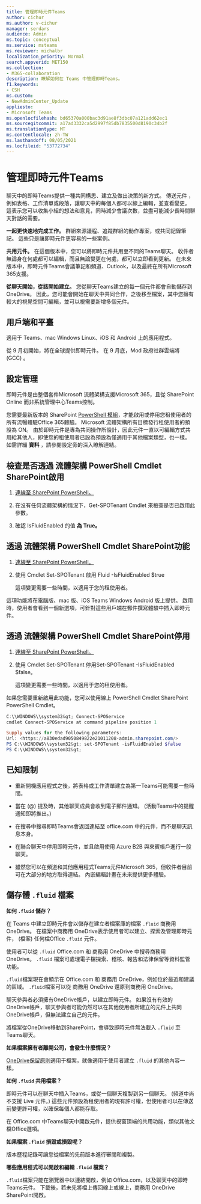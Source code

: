 ```yaml
---
title: 管理即時元件Teams
author: cichur
ms.author: v-cichur
manager: serdars
audience: Admin
ms.topic: conceptual
ms.service: msteams
ms.reviewer: michalbr
localization_priority: Normal
search.appverid: MET150
ms.collection:
- M365-collaboration
description: 瞭解如何在 Teams 中管理即時Teams。
f1.keywords:
- CSH
ms.custom:
- NewAdminCenter_Update
appliesto:
- Microsoft Teams
ms.openlocfilehash: bd65370a000bac3d91ae8f3dbc07a121add62ec1
ms.sourcegitcommit: a17ad3332ca5d2997f85db7835500d8190c34b2f
ms.translationtype: MT
ms.contentlocale: zh-TW
ms.lasthandoff: 08/05/2021
ms.locfileid: "53772734"
---
```

# <a name="manage-live-components-in-teams"></a>管理即時元件Teams

聊天中的即時Teams提供一種共同構思、建立及做出決策的新方式。 傳送元件 ，例如表格、工作清單或段落，讓聊天中的每個人都可以線上編輯，並查看變更。 這表示您可以收集小組的想法和意見，同時減少會議次數，並盡可能減少長時間聊天對話的需要。

**一起更快速地完成工作。** 群組來源議程、追蹤群組的動作專案，或共同記錄筆記。 這些只是讓即時元件更容易的一些案例。

**共用元件。** 在這個版本中，您可以將即時元件共用至不同的Teams聊天。 收件者無論身在何處都可以編輯，而且無論變更在何處，都可以立即看到更新。 在未來版本中，即時元件Teams會議筆記和頻道、Outlook，以及最終在所有Microsoft 365支援。

**從聊天開始，從該開始建立。** 您從聊天Teams建立的每一個元件都會自動儲存到 OneDrive。 因此，您可能會開始在聊天中共同合作，之後移至檔案，其中您擁有較大的視覺空間可編輯，並可以視需要新增多個元件。

## <a name="clients-and-platforms"></a>用戶端和平臺

適用于 Teams、mac Windows Linux、iOS 和 Android 上的應用程式。

從 9 月初開始，將在全球提供即時元件。 在 9 月底，Mod 政府社群雲端將 (GCC) 。

## <a name="settings-management"></a>設定管理

即時元件是由整個套件Microsoft 流體架構支援Microsoft 365，且從 SharePoint Online 而非系統管理中心Teams控制。

您需要最新版本的 SharePoint [PowerShell 模組](/office365/enterprise/powershell/manage-sharepoint-online-with-office-365-powershell)，才能啟用或停用您租使用者的所有流暢體驗Office 365體驗。 Microsoft 流體架構所有目標發行租使用者的預設為 ON。 由於即時元件是專為共同操作所設計，因此元件一直以可編輯方式共用給其他人，即使您的租使用者已設為預設為僅適用于其他檔案類型，也一樣。 如需詳細 **資料** ，請參閱設定旁的深入瞭解連結。

## <a name="checking-if-the-fluid-framework-is-enabled-through-the-sharepoint-online-powershell-cmdlet"></a>檢查是否透過 流體架構 PowerShell Cmdlet SharePoint啟用

1. [連線至 SharePoint PowerShell。](/powershell/sharepoint/sharepoint-online/connect-sharepoint-online?view=sharepoint-ps#to-connect-with-a-user-name-and-password) 

2. 在沒有任何流體架構的情況下，Get-SPOTenant Cmdlet 來檢查是否已啟用此參數。

3. 確認 IsFluidEnabled 的值 **為 True。**

## <a name="enabling-the-fluid-framework-through-the-sharepoint-online-powershell-cmdlet"></a>透過 流體架構 PowerShell Cmdlet SharePoint功能 

1. [連線至 SharePoint PowerShell。](/powershell/sharepoint/sharepoint-online/connect-sharepoint-online?view=sharepoint-ps#to-connect-with-a-user-name-and-password) 

2. 使用 Cmdlet Set-SPOTenant 啟用 Fluid -IsFluidEnabled $true 
   
   這項變更需要一些時間，以適用于您的租使用者。 

這項功能將在電腦版、mac 版、iOS Teams Windows Android 版上提供。 啟用時，使用者會看到一個新選項，可針對這些用戶端在郵件撰寫體驗中插入即時元件。

## <a name="disabling-fluid-framework-through-sharepoint-online-powershell-cmdlet"></a>透過 流體架構 PowerShell Cmdlet SharePoint停用

1. [連線至 SharePoint PowerShell。](/powershell/sharepoint/sharepoint-online/connect-sharepoint-online?view=sharepoint-ps)

2. 使用 Cmdlet Set-SPOTenant 停用Set-SPOTenant -IsFluidEnabled $false。 

   這項變更需要一些時間，以適用于您的租使用者。 

如果您需要重新啟用此功能，您可以使用線上 PowerShell Cmdlet SharePoint PowerShell Cmdlet。

```powershell
C:\\WINDOWS\\system32&gt; Connect-SPOService
cmdlet Connect-SPOService at command pipeline position 1

Supply values for the following parameters:
Url: <https://a830edad9050849822e21011208-admin.sharepoint.com/>
PS C:\\WINDOWS\\system32&gt; set-SPOTenant -isFluidEnabled $false
PS C:\\WINDOWS\\system32&gt;
```

## <a name="known-limitations"></a>已知限制

- 重新開機應用程式之後，將表格或工作清單建立為第一Teams可能需要一些時間。

- 當在 (@) 提及時，其他聊天成員會收到電子郵件通知。  (活動Teams中的提醒通知即將推出。) 

- 在搜尋中搜尋即時Teams會返回連結至 office.com 中的元件，而不是聊天訊息本身。

- 在聯合聊天中停用即時元件，並且啟用使用 Azure B2B 與來賓帳戶進行一般聊天。

- 雖然您可以在頻道和其他應用程式Teams元件Microsoft 365，但收件者目前可在大部分的地方取得連結。 內嵌編輯計畫在未來提供更多體驗。

## <a name="storage-of-fluid-files"></a>儲存體 `.fluid` 檔案

**如何 `.fluid` 儲存？**

在 Teams 中建立即時元件會以儲存在建立者檔案庫的檔案 `.fluid` 商務用 OneDrive。 在檔案中商務用 OneDrive表示使用者可以建立、探索及管理即時元件， (檔案) 任何檔Office `.fluid` 元件。

使用者可以從 `.fluid` Office.com 和 商務用 OneDrive 中搜尋商務用 OneDrive。
`.fluid` 檔案可處理電子檔探索、稽核、報告和法律保留等資料監管功能。

`.fluid`檔案現在會顯示在 Office.com 和 商務用 OneDrive，例如位於最近和建議的區域。
`.fluid`檔案可以從 商務用 OneDrive 還原到商務用 OneDrive。

聊天參與者必須擁有OneDrive帳戶，以建立即時元件。 如果沒有有效的OneDrive帳戶，聊天參與者可能仍然可以在其他使用者所建立的元件上共同OneDrive帳戶，但無法建立自己的元件。

[將](https://support.microsoft.com/en-us/office/move-files-and-folders-between-onedrive-and-sharepoint-5916f90d-f58a-4bf9-b135-10853f516d0b)檔案從OneDrive移動到SharePoint，會導致即時元件無法載入 `.fluid` 至Teams聊天。

**如果檔案擁有者離開公司，會發生什麼情況？**

[OneDrive保留原則](/microsoft-365/compliance/retention-policies-sharepoint?view=o365-worldwide#when-a-user-leaves-the-organization)適用于檔案，就像適用于使用者建立 `.fluid` 的其他內容一樣。

**如何 `.fluid` 共用檔案？**

即時元件可以在聊天中插入Teams，或從一個聊天複製到另一個聊天。  (頻道中尚不支援 Live 元件。) 這些元件預設為租使用者的現有許可權，但使用者可以在傳送前變更許可權，以確保每個人都能存取。

在 Office.com 中Teams聊天中開啟元件，提供視窗頂端的共用功能，類似其他文檔Office選項。

**如果檔案 `.fluid` 損毀或損毀呢？**

版本歷程記錄可讓您從檔案的先前版本進行審閱和複製。

**哪些應用程式可以開啟和編輯 `.fluid` 檔案？**

`.fluid`檔案只能在瀏覽器中以連結開啟，例如 Office.com，以及聊天中的即時Teams元件。 下載後，若未先將檔上傳回線上或線上，商務用 OneDrive SharePoint開啟。
